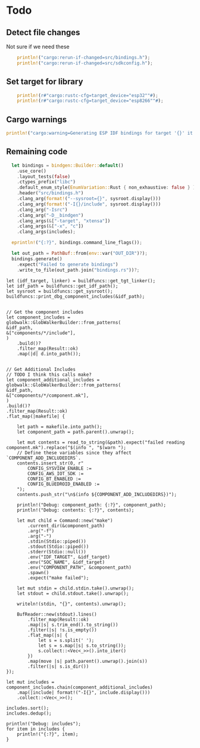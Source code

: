 # Todo

## Detect file changes

Not sure if we need these

``` rust
    println!("cargo:rerun-if-changed=src/bindings.h");
    println!("cargo:rerun-if-changed=src/sdkconfig.h");
```

## Set target for library

``` rust
    println!(r#"cargo:rustc-cfg=target_device="esp32""#);
    println!(r#"cargo:rustc-cfg=target_device="esp8266""#);
```

## Cargo warnings

``` rust
println!("cargo:warning=Generating ESP IDF bindings for target '{}' it not supported. The resulting crate will be empty.", target);
```

## Remaining code

``` rust
  let bindings = bindgen::Builder::default()
    .use_core()
    .layout_tests(false)
    .ctypes_prefix("libc")
    .default_enum_style(EnumVariation::Rust { non_exhaustive: false } )
    .header("src/bindings.h")
    .clang_arg(format!("--sysroot={}", sysroot.display()))
    .clang_arg(format!("-I{}/include", sysroot.display()))
    .clang_arg("-Isrc")
    .clang_arg("-D__bindgen")
    .clang_args(&["-target", "xtensa"])
    .clang_args(&["-x", "c"])
    .clang_args(includes);

  eprintln!("{:?}", bindings.command_line_flags());

  let out_path = PathBuf::from(env::var("OUT_DIR")?);
  bindings.generate()
    .expect("Failed to generate bindings")
    .write_to_file(out_path.join("bindings.rs"))?;
```











    let (idf_target, linker) = buildfuncs::get_tgt_linker();
    let idf_path = buildfuncs::get_idf_path();
    let sysroot = buildfuncs::get_sysroot();
    buildfuncs::print_dbg_component_includes(&idf_path);


    // Get the component includes
    let component_includes =
    globwalk::GlobWalkerBuilder::from_patterns(
    &idf_path,
    &["components/*/include"],
    )
        .build()?
        .filter_map(Result::ok)
        .map(|d| d.into_path());


    // Get Additional Includes
    // TODO I think this calls make?
    let component_additional_includes = globwalk::GlobWalkerBuilder::from_patterns(
    &idf_path,
    &["components/*/component.mk"],
    )
    .build()?
    .filter_map(Result::ok)
    .flat_map(|makefile| {

        let path = makefile.into_path();
        let component_path = path.parent().unwrap();

        let mut contents = read_to_string(&path).expect("failed reading component.mk").replace("$(info ", "$(warn ");
        // Define these variables since they affect `COMPONENT_ADD_INCLUDEDIRS`.
        contents.insert_str(0, r"
            CONFIG_SYSVIEW_ENABLE :=
            CONFIG_AWS_IOT_SDK :=
            CONFIG_BT_ENABLED :=
            CONFIG_BLUEDROID_ENABLED :=
        ");
        contents.push_str("\n$(info ${COMPONENT_ADD_INCLUDEDIRS})");

        println!("Debug: component_path: {:?}", component_path);
        println!("Debug: contents: {:?}", contents);

        let mut child = Command::new("make")
            .current_dir(&component_path)
            .arg("-f")
            .arg("-")
            .stdin(Stdio::piped())
            .stdout(Stdio::piped())
            .stderr(Stdio::null())
            .env("IDF_TARGET", &idf_target)
            .env("SOC_NAME", &idf_target)
            .env("COMPONENT_PATH", &component_path)
            .spawn()
            .expect("make failed");

        let mut stdin = child.stdin.take().unwrap();
        let stdout = child.stdout.take().unwrap();

        writeln!(stdin, "{}", contents).unwrap();

        BufReader::new(stdout).lines()
            .filter_map(Result::ok)
            .map(|s| s.trim_end().to_string())
            .filter(|s| !s.is_empty())
            .flat_map(|s| {
                let s = s.split(' ');
                let s = s.map(|s| s.to_string());
                s.collect::<Vec<_>>().into_iter()
            })
            .map(move |s| path.parent().unwrap().join(s))
            .filter(|s| s.is_dir())
    });

    let mut includes = component_includes.chain(component_additional_includes)
        .map(|include| format!("-I{}", include.display()))
        .collect::<Vec<_>>();

    includes.sort();
    includes.dedup();

    println!("Debug: includes");
    for item in includes {
        println!("{:?}", item);
    }